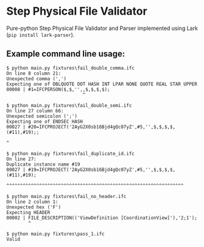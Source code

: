 # Step Physical File Validator

Pure-python Step Physical File Validator and Parser implemented using Lark  (`pip install lark-parser`).

## Example command line usage:

~~~
$ python main.py fixtures\fail_double_comma.ifc
On line 8 column 21:
Unexpected comma (',')
Expecting one of DBLQUOTE DOT HASH INT LPAR NONE QUOTE REAL STAR UPPER
00008 | #1=IFCPERSON($,$,'',,$,$,$,$);
                            ^

$ python main.py fixtures\fail_double_semi.ifc
On line 27 column 66:
Unexpected semicolon (';')
Expecting one of ENDSEC HASH
00027 | #20=IFCPROJECT('2AyG2X0sb16Bjd4gQc07yZ',#5,'',$,$,$,$,(#11),#19);;
                                                                         ^

$ python main.py fixtures\fail_duplicate_id.ifc
On line 27:
Duplicate instance name #19
00027 | #19=IFCPROJECT('2AyG2X0sb16Bjd4gQc07yZ',#5,'',$,$,$,$,(#11),#19);
        ^^^^^^^^^^^^^^^^^^^^^^^^^^^^^^^^^^^^^^^^^^^^^^^^^^^^^^^^^^^^^^^^^

$ python main.py fixtures\fail_no_header.ifc
On line 2 column 1:
Unexpected hex ('F')
Expecting HEADER
00002 | FILE_DESCRIPTION(('ViewDefinition [CoordinationView]'),'2;1');
        ^

$ python main.py fixtures\pass_1.ifc
Valid
~~~